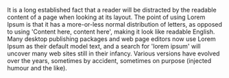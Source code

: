 It is a long established fact that a reader will be distracted by the readable content of a page when
looking at its layout. The point of using Lorem Ipsum is that it has a more-or-less normal
distribution of letters, as opposed to using 'Content here, content here', making it look
like readable English. Many desktop publishing packages and web page editors now use Lorem
Ipsum as their default model text, and a search for 'lorem ipsum' will uncover many web
sites still in their infancy. Various versions have evolved over the years, sometimes by
accident, sometimes on purpose (injected humour and the like).
